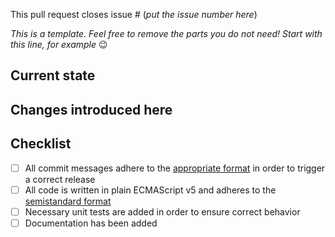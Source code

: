 This pull request closes issue # (*put the issue number here*)

*This is a template. Feel free to remove the parts you do not need! Start with this line, for example* :wink:

## Current state

<!-- explanation of the current state -->

## Changes introduced here

<!-- explanation of the changes you did in this pull request -->

## Checklist

- [ ] All commit messages adhere to the [appropriate format](https://github.com/angular/angular.js/blob/master/CONTRIBUTING.md#commit) in order to trigger a correct release
- [ ] All code is written in plain ECMAScript v5 and adheres to the [semistandard format](https://github.com/Flet/semistandard)
- [ ] Necessary unit tests are added in order to ensure correct behavior
- [ ] Documentation has been added
